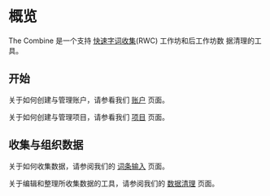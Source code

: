 # 概览

The Combine 是一个支持
[快速字词收集](https://www.sil.org/dictionaries-lexicography/rapid-word-collection-methodology)(RWC) 工作坊和后工作坊数
据清理的工具。

## 开始

关于如何创建与管理账户，请参看我们 [账户](account.md) 页面。

关于如何创建与管理项目，请参看我们 [项目](project.md) 页面。

## 收集与组织数据

关于如何收集数据，请参阅我们的 [词条输入](dataEntry.md) 页面。

关于编辑和整理所收集数据的工具，请参阅我们的 [数据清理](goals.md) 页面。
